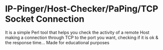 # IP-Pinger/Host-Checker/PaPing/TCP Socket Connection
It is a simple Perl tool that helps you check the activity of a remote Host making a connection through TCP to the port you want, checking if it is ok &amp; the response time... Made for educational purposes
